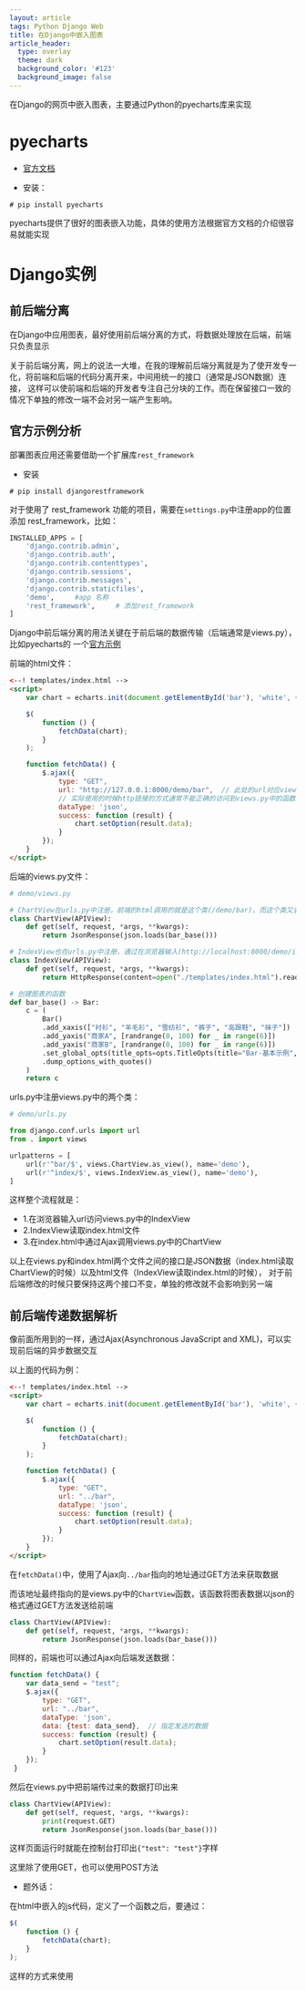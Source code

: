 ```yaml
---
layout: article
tags: Python Django Web
title: 在Django中嵌入图表
article_header:
  type: overlay
  theme: dark
  background_color: '#123'
  background_image: false
---
```


在Django的网页中嵌入图表，主要通过Python的pyecharts库来实现

<!--more-->

# pyecharts

- [官方文档](https://pyecharts.org/)

- 安装：

```
# pip install pyecharts
```

pyecharts提供了很好的图表嵌入功能，具体的使用方法根据官方文档的介绍很容易就能实现

# Django实例

## 前后端分离

在Django中应用图表，最好使用前后端分离的方式，将数据处理放在后端，前端只负责显示

关于前后端分离，网上的说法一大堆，在我的理解前后端分离就是为了使开发专一化，将前端和后端的代码分离开来，中间用统一的接口（通常是JSON数据）连接，
这样可以使前端和后端的开发者专注自己分块的工作。而在保留接口一致的情况下单独的修改一端不会对另一端产生影响。

## 官方示例分析

部署图表应用还需要借助一个扩展库`rest_framework`

- 安装
```
# pip install djangorestframework
```

对于使用了 rest_framework 功能的项目，需要在`settings.py`中注册app的位置添加 rest_framework，比如：
```python
INSTALLED_APPS = [
    'django.contrib.admin',
    'django.contrib.auth',
    'django.contrib.contenttypes',
    'django.contrib.sessions',
    'django.contrib.messages',
    'django.contrib.staticfiles',
    'demo',     #app 名称
    'rest_framework',     # 添加rest_framework
]
```

Django中前后端分离的用法关键在于前后端的数据传输（后端通常是views.py），比如pyecharts的
一个[官方示例](https://pyecharts.org/#/zh-cn/web_django?id=django-%e5%89%8d%e5%90%8e%e7%ab%af%e5%88%86%e7%a6%bb)

前端的html文件：

```html
<--! templates/index.html -->
<script>
    var chart = echarts.init(document.getElementById('bar'), 'white', {renderer: 'canvas'});

    $(
        function () {
            fetchData(chart);
        }
    );

    function fetchData() {
        $.ajax({
            type: "GET",
            url: "http://127.0.0.1:8000/demo/bar",  // 此处的url对应views.py中注册为"/demo/bar"的函数
            // 实际使用的时候http链接的方式通常不能正确的访问到views.py中的函数，最好是写成相对地址的形式，比如 url: "../bar"
            dataType: 'json',
            success: function (result) {
                chart.setOption(result.data);
            }
        });
    }
</script>
```

后端的views.py文件：

```python
# demo/views.py

# ChartView在urls.py中注册，前端的html调用的就是这个类(/demo/bar)，而这个类又会调用bar_base来渲染一个图表
class ChartView(APIView):
    def get(self, request, *args, **kwargs):
        return JsonResponse(json.loads(bar_base()))

# IndexView也在urls.py中注册，通过在浏览器输入(http://localhost:8000/demo/index)来访问，他又会读取前端的html页面，最后跳到上面的ChartView类
class IndexView(APIView):
    def get(self, request, *args, **kwargs):
        return HttpResponse(content=open("./templates/index.html").read())

# 创建图表的函数
def bar_base() -> Bar:
    c = (
        Bar()
        .add_xaxis(["衬衫", "羊毛衫", "雪纺衫", "裤子", "高跟鞋", "袜子"])
        .add_yaxis("商家A", [randrange(0, 100) for _ in range(6)])
        .add_yaxis("商家B", [randrange(0, 100) for _ in range(6)])
        .set_global_opts(title_opts=opts.TitleOpts(title="Bar-基本示例", subtitle="我是副标题"))
        .dump_options_with_quotes()
    )
    return c
```

urls.py中注册views.py中的两个类：
```python
# demo/urls.py

from django.conf.urls import url
from . import views

urlpatterns = [
    url(r'^bar/$', views.ChartView.as_view(), name='demo'),
    url(r'^index/$', views.IndexView.as_view(), name='demo'),
]
```

这样整个流程就是：
- 1.在浏览器输入url访问views.py中的IndexView
- 2.IndexView读取index.html文件
- 3.在index.html中通过Ajax调用views.py中的ChartView

以上在views.py和index.html两个文件之间的接口是JSON数据（index.html读取ChartView的时候）以及html文件（IndexView读取index.html的时候），
对于前后端修改的时候只要保持这两个接口不变，单独的修改就不会影响到另一端


## 前后端传递数据解析

像前面所用到的一样，通过Ajax(Asynchronous JavaScript and XML)，可以实现前后端的异步数据交互

以上面的代码为例：

```html
<--! templates/index.html -->
<script>
    var chart = echarts.init(document.getElementById('bar'), 'white', {renderer: 'canvas'});

    $(
        function () {
            fetchData(chart);
        }
    );

    function fetchData() {
        $.ajax({
            type: "GET",
            url: "../bar",
            dataType: 'json',
            success: function (result) {
                chart.setOption(result.data);
            }
        });
    }
</script>
```

在`fetchData()`中，使用了Ajax向`../bar`指向的地址通过GET方法来获取数据

而该地址最终指向的是views.py中的`ChartView`函数，该函数将图表数据以json的格式通过GET方法发送给前端

```python
class ChartView(APIView):
    def get(self, request, *args, **kwargs):
        return JsonResponse(json.loads(bar_base()))
```

同样的，前端也可以通过Ajax向后端发送数据：

```javascript
function fetchData() {
    var data_send = "test";
    $.ajax({
        type: "GET",
        url: "../bar",
        dataType: 'json',
        data: {test: data_send},  // 指定发送的数据
        success: function (result) {
            chart.setOption(result.data);
        }
    });
 }
```

然后在views.py中把前端传过来的数据打印出来

```python
class ChartView(APIView):
    def get(self, request, *args, **kwargs):
        print(request.GET)
        return JsonResponse(json.loads(bar_base()))
```

这样页面运行时就能在控制台打印出`{"test": "test"}`字样

这里除了使用GET，也可以使用POST方法

- 题外话：

在html中嵌入的js代码，定义了一个函数之后，要通过：

```javascript
$(
    function () {
        fetchData(chart);
    }
);
```

这样的方式来使用
